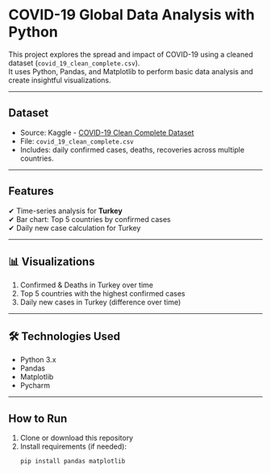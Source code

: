 # COVID-19 Global Data Analysis with Python

This project explores the spread and impact of COVID-19 using a cleaned dataset (`covid_19_clean_complete.csv`).  
It uses Python, Pandas, and Matplotlib to perform basic data analysis and create insightful visualizations.

---

## Dataset
- Source: Kaggle - [COVID-19 Clean Complete Dataset](https://www.kaggle.com/datasets/imdevskp/corona-virus-report)
- File: `covid_19_clean_complete.csv`
- Includes: daily confirmed cases, deaths, recoveries across multiple countries.

---

## Features

✔ Time-series analysis for **Turkey**  
✔ Bar chart: Top 5 countries by confirmed cases  
✔ Daily new case calculation for Turkey  

---

## 📊 Visualizations

1.  Confirmed & Deaths in Turkey over time  
2.  Top 5 countries with the highest confirmed cases  
3.  Daily new cases in Turkey (difference over time)

---

## 🛠 Technologies Used

- Python 3.x  
- Pandas  
- Matplotlib  
- Pycharm

---

## How to Run

1. Clone or download this repository  
2. Install requirements (if needed):  
   ```bash
   pip install pandas matplotlib
